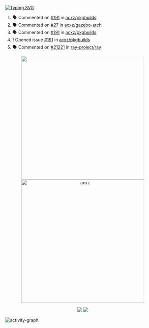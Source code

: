 [![Typing SVG](https://readme-typing-svg.herokuapp.com?size=16&color=AFFFA3&multiline=true&height=75&lines=contributing+to+robotics%2Faerospace%2Fml%2Fgpu+software;packaging+it+for+archlinux;ricer)](https://git.io/typing-svg)

<!--START_SECTION:activity-->
1. 🗣 Commented on [#191](https://github.com/acxz/pkgbuilds/issues/191) in [acxz/pkgbuilds](https://github.com/acxz/pkgbuilds)
2. 🗣 Commented on [#27](https://github.com/acxz/gazebo-arch/issues/27) in [acxz/gazebo-arch](https://github.com/acxz/gazebo-arch)
3. 🗣 Commented on [#191](https://github.com/acxz/pkgbuilds/issues/191) in [acxz/pkgbuilds](https://github.com/acxz/pkgbuilds)
4. ❗️ Opened issue [#191](https://github.com/acxz/pkgbuilds/issues/191) in [acxz/pkgbuilds](https://github.com/acxz/pkgbuilds)
5. 🗣 Commented on [#21221](https://github.com/ray-project/ray/issues/21221) in [ray-project/ray](https://github.com/ray-project/ray)
<!--END_SECTION:activity-->

<p align="center">
  <img width="400em" src=https://github-readme-stats.vercel.app/api?username=acxz&include_all_commits=true&show_icons=true />
  <img width="400em" src="https://github-readme-streak-stats.herokuapp.com/?user=acxz&" alt="acxz" />
</p>

<p align="center">
  <img src=https://github-readme-stats.vercel.app/api/top-langs/?username=acxz&layout=compact />
  <img src=https://github-profile-trophy.vercel.app/?username=acxz&row=2&column=4 />
</p>

![activity-graph](https://activity-graph.herokuapp.com/graph?username=acxz&theme=aqua)
